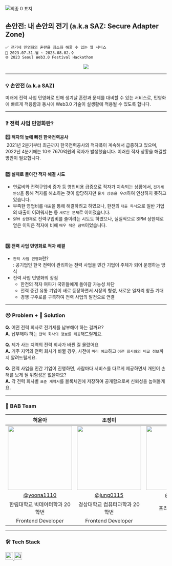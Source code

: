 ![최종  0  표지](https://github.com/SWF2023-BAB/.github/assets/76805879/9294467e-6cd2-49fd-9fcf-f0b6005032f9)

## 손안전: 내 손안의 전기 (a.k.a SAZ: Secure Adapter Zone)
```
✅ 전기세 민영화의 혼란을 최소화 해줄 수 있는 웹 서비스
📆 2023.07.31.월 ~ 2023.08.02.수
🌐 2023 Seoul Web3.0 Festival Hackathon
```

<div align="center">
  <a href="https://hits.seeyoufarm.com"><img src="https://hits.seeyoufarm.com/api/count/incr/badge.svg?url=https%3A%2F%2Fgithub.com%2FSWF2023-BAB&count_bg=%23F2E367&title_bg=%23605D44&icon=icq.svg&icon_color=%23E7E7E7&title=SWF+BAB&edge_flat=false"/></a>
</div>

---

### 💡 손안전 (a.k.a SAZ)
미래에 전력 사업 민영화로 인해 생겨날 혼란과 문제를 대비할 수 있는 서비스로, 민영화에 빠르게 적응함과 동시에 Web3.0 기술이 실생활에 적용될 수 있도록 합니다.

---

### ❓ 전력 사업 민영화란?
**1️⃣ 적자의 늪에 빠진 한국전력공사**  
&nbsp;2021년 2분기부터 최근까지 한국전력공사의 적자폭이 계속해서 급증하고 있으며, 2022년 4분기에는 10조 7670억원의 적자가 발생했습니다. 이러한 적자 상황을 해결할 방안이 필요합니다.  
<br/>

**2️⃣ 실패로 돌아간 적자 해결 시도**  
- 연료비와 전력구입비 증가 등 영업비용 급증으로 적자가 지속되는 상황에서, `전기세 인상`을 통해 적자를 해소하는 것이 합당하지만 `물가 상승을 우려`하여 인상하지 못하고 있습니다.  
- 부족한 영업비를 `대출`을 통해 해결하려고 하였으나, 한전의 `대출 독식`으로 일반 기업의 대출이 어려워지는 등 `새로운 문제`로 이어졌습니다.  
- `SPM 상한제`로 전력구입비를 줄이려는 시도도 하였으나, 실질적으로 SPM 상한제로 얻은 이익은 적자에 비해 `매우 적은 금액`이었습니다.  
<br/>

**3️⃣ 전력 사업 민영화로 적자 해결**  
- `전력 사업 민영화`란?  
: 공기업인 한국 전력이 관리하는 전력 사업을 민간 기업이 주체가 되어 운영하는 방식  
- 전력 사업 민영화의 장점
  - 한전의 적자 여파가 국민들에게 돌아갈 가능성 차단
  - 전력 중간 유통 기업이 새로 등장하면서 시장의 형성, 새로운 일자리 창출 기대
  - 경쟁 구주로를 구축하여 전력 사업의 발전으로 연결

---

### 😥 Problem + 🤗 Solution
**Q.** 어떤 전력 회사로 전기세를 납부해야 하는 걸까요?  
**A.** 납부해야 하는 `전력 회사의 정보를 제공`해드릴게요.  
  
**Q.** 제가 사는 지역의 전력 회사가 바뀐 걸 몰랐어요  
**A.** 거주 지역의 전력 회사가 바뀔 경우, 사전에 `미리 예고`하고 `이전 회사와의 비교 정보`까지 알려드릴게요.  
  
**Q.** 전력 사업을 민간 기업이 진행하면, 사람마다 서비스를 다르게 제공하면서 개인이 손해를 보게 될 위험성은 없을까요?  
**A.** 각 전력 회사별 `표준 계약서`를 블록체인에 저장하여 공개함으로써 신뢰성을 높여볼게요.  
  
---

### 🌱 BAB Team
| 허윤아 | 조정미 | 노정희 |
| :---: | :---: | :---: |
| <img width="200px" src="https://avatars.githubusercontent.com/u/101046600?v=4" /> | <img width="200px" src="https://avatars.githubusercontent.com/u/76805879?v=4" /> | <img width="200px" src="https://avatars.githubusercontent.com/u/111678149?v=4" /> |
| [@yoona1110](https://github.com/yoona1110)  |  [@jung0115](https://github.com/jung0115)  | [@and-noh](https://github.com/and-noh) |
| 한림대학교 빅데이터학과 20학번 | 경상대학교 컴퓨터과학과 20학번 | 프리랜서 디자이너 |
| Frontend Developer | Frontend Developer | Designer |

---

### 🛠️ Tech Stack
<a href="https://reactjs.org/" target="_blank" rel="noreferrer"> <img src="https://img.shields.io/badge/react-61DAFB?style=for-the-badge&logo=react&logoColor=black" alt="react" height="24"/> </a> <!--React -->
<a href="https://developer.mozilla.org/en-US/docs/Web/JavaScript" target="_blank" rel="noreferrer"> <img src="http://img.shields.io/badge/-Javascript-f7e018?style=for-the-badge&logo=javascript&logoColor=black" alt="javascript" height="24"/> </a> <!-- JavaScript -->
